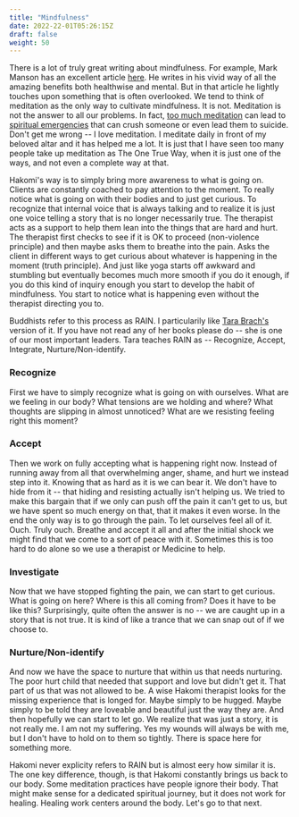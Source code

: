 ```yaml
---
title: "Mindfulness"
date: 2022-22-01T05:26:15Z
draft: false
weight: 50
---
```

There is a lot of truly great writing about mindfulness. For example, Mark Manson has an excellent article [here](https://markmanson.net/benefits-of-meditation). He writes in his vivid way of all the amazing benefits both healthwise and mental. But in that article he lightly touches upon something that is often overlooked. We tend to think of meditation as the only way to cultivate mindfulness. It is not. Meditation is not the answer to all our problems. In fact, [too much meditation](https://harpers.org/archive/2021/04/lost-in-thought-psychological-risks-of-meditation/) can lead to [spiritual emergencies](https://en.wikipedia.org/wiki/Spiritual_crisis) that can crush someone or even lead them to suicide. Don't get me wrong -- I love meditation. I meditate daily in front of my beloved altar and it has helped me a lot. It is just that I have seen too many people take up meditation as The One True Way, when it is just one of the ways, and not even a complete way at that.

Hakomi's way is to simply bring more awareness to what is going on. Clients are constantly coached to pay attention to the moment. To really notice what is going on with their bodies and to just get curious. To recognize that internal voice that is always talking and to realize it is just one voice telling a story that is no longer necessarily true. The therapist acts as a support to help them lean into the things that are hard and hurt. The therapist first checks to see if it is OK to proceed (non-violence principle) and then maybe asks them to breathe into the pain. Asks the client in different ways to get curious about whatever is happening in the moment (truth principle). And just like yoga starts off awkward and stumbling but eventually becomes much more smooth if you do it enough, if you do this kind of inquiry enough you start to develop the habit of mindfulness. You start to notice what is happening even without the therapist directing you to.

Buddhists refer to this process as RAIN. I particularily like [Tara Brach's](https://en.wikipedia.org/wiki/Tara_Brach) version of it. If you have not read any of her books please do -- she is one of our most important leaders. Tara teaches RAIN as -- Recognize, Accept, Integrate, Nurture/Non-identify.

### Recognize

First we have to simply recognize what is going on with ourselves. What are we feeling in our body? What tensions are we holding and where? What thoughts are slipping in almost unnoticed? What are we resisting feeling right this moment?

### Accept

Then we work on fully accepting what is happening right now. Instead of running away from all that overwhelming anger, shame, and hurt we instead step into it. Knowing that as hard as it is we can bear it. We don't have to hide from it -- that hiding and resisting actually isn't helping us. We tried to make this bargain that if we only can push off the pain it can't get to us, but we have spent so much energy on that, that it makes it even worse. In the end the only way is to go through the pain. To let ourselves feel all of it. Ouch. Truly ouch. Breathe and accept it all and after the initial shock we might find that we come to a sort of peace with it. Sometimes this is too hard to do alone so we use a therapist or Medicine to help.

### Investigate

Now that we have stopped fighting the pain, we can start to get curious. What is going on here? Where is this all coming from? Does it have to be like this? Surprisingly, quite often the answer is no -- we are caught up in a story that is not true. It is kind of like a trance that we can snap out of if we choose to.

### Nurture/Non-identify

And now we have the space to nurture that within us that needs nurturing. The poor hurt child that needed that support and love but didn't get it. That part of us that was not allowed to be. A wise Hakomi therapist looks for the missing experience that is longed for. Maybe simply to be hugged. Maybe simply to be told they are loveable and beautiful just the way they are. And then hopefully we can start to let go. We realize that was just a story, it is not really me. I am not my suffering. Yes my wounds will always be with me, but I don't have to hold on to them so tightly. There is space here for something more.

Hakomi never explicity refers to RAIN but is almost eery how similar it is. The one key difference, though, is that Hakomi constantly brings us back to our body. Some meditation practices have people ignore their body. That might make sense for a dedicated spiritual journey, but it does not work for healing. Healing work centers around the body. Let's go to that next.
